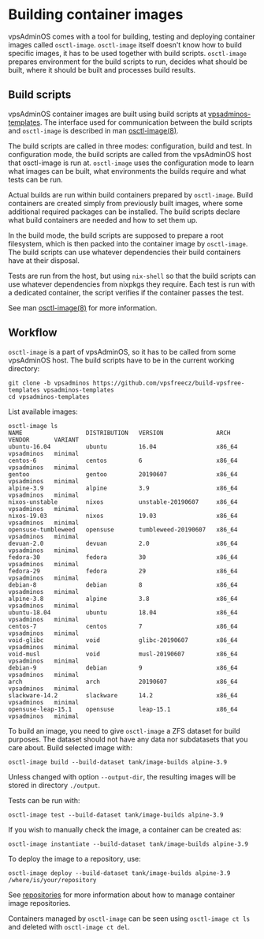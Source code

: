 # Building container images
vpsAdminOS comes with a tool for building, testing and deploying container
images called `osctl-image`. `osctl-image` itself doesn't know how to build
specific images, it has to be used together with build scripts. `osctl-image`
prepares environment for the build scripts to run, decides what should be built,
where it should be built and processes build results.

## Build scripts
vpsAdminOS container images are built using build scripts at [vpsadminos-templates].
The interface used for communication between the build scripts and `osctl-image`
is described in man [osctl-image(8)].

The build scripts are called in three modes: configuration, build and test.
In configuration mode, the build scripts are called from the vpsAdminOS host
that osctl-image is run at. `osctl-image` uses the configuration mode to learn
what images can be built, what environments the builds require and what tests
can be run.

Actual builds are run within build containers prepared by `osctl-image`.
Build containers are created simply from previously built images, where some
additional required packages can be installed. The build scripts declare what
build containers are needed and how to set them up.

In the build mode, the build scripts are supposed to prepare a root filesystem,
which is then packed into the container image by `osctl-image`. The build scripts
can use whatever dependencies their build containers have at their disposal.

Tests are run from the host, but using `nix-shell` so that the build scripts
can use whatever dependencies from nixpkgs they require. Each test is run
with a dedicated container, the script verifies if the container passes the test.

See man [osctl-image(8)] for more information.

## Workflow
`osctl-image` is a part of vpsAdminOS, so it has to be called from some
vpsAdminOS host. The build scripts have to be in the current working directory:

```shell
git clone -b vpsadminos https://github.com/vpsfreecz/build-vpsfree-templates vpsadminos-templates
cd vpsadminos-templates
```

List available images:
```shell
osctl-image ls
NAME                  DISTRIBUTION   VERSION               ARCH     VENDOR       VARIANT
ubuntu-16.04          ubuntu         16.04                 x86_64   vpsadminos   minimal
centos-6              centos         6                     x86_64   vpsadminos   minimal
gentoo                gentoo         20190607              x86_64   vpsadminos   minimal
alpine-3.9            alpine         3.9                   x86_64   vpsadminos   minimal
nixos-unstable        nixos          unstable-20190607     x86_64   vpsadminos   minimal
nixos-19.03           nixos          19.03                 x86_64   vpsadminos   minimal
opensuse-tumbleweed   opensuse       tumbleweed-20190607   x86_64   vpsadminos   minimal
devuan-2.0            devuan         2.0                   x86_64   vpsadminos   minimal
fedora-30             fedora         30                    x86_64   vpsadminos   minimal
fedora-29             fedora         29                    x86_64   vpsadminos   minimal
debian-8              debian         8                     x86_64   vpsadminos   minimal
alpine-3.8            alpine         3.8                   x86_64   vpsadminos   minimal
ubuntu-18.04          ubuntu         18.04                 x86_64   vpsadminos   minimal
centos-7              centos         7                     x86_64   vpsadminos   minimal
void-glibc            void           glibc-20190607        x86_64   vpsadminos   minimal
void-musl             void           musl-20190607         x86_64   vpsadminos   minimal
debian-9              debian         9                     x86_64   vpsadminos   minimal
arch                  arch           20190607              x86_64   vpsadminos   minimal
slackware-14.2        slackware      14.2                  x86_64   vpsadminos   minimal
opensuse-leap-15.1    opensuse       leap-15.1             x86_64   vpsadminos   minimal
```

To build an image, you need to give `osctl-image` a ZFS dataset for build
purposes. The dataset should not have any data nor subdatasets that you care
about. Build selected image with:

```shell
osctl-image build --build-dataset tank/image-builds alpine-3.9
```

Unless changed with option `--output-dir`, the resulting images will be stored
in directory `./output`.

Tests can be run with:

```shell
osctl-image test --build-dataset tank/image-builds alpine-3.9
```

If you wish to manually check the image, a container can be created as:

```shell
osctl-image instantiate --build-dataset tank/image-builds alpine-3.9
```

To deploy the image to a repository, use:

```shell
osctl-image deploy --build-dataset tank/image-builds alpine-3.9 /where/is/your/repository
```

See [repositories] for more information about how to manage container image
repositories.

Containers managed by `osctl-image` can be seen using `osctl-image ct ls`
and deleted with `osctl-image ct del`.

[vpsadminos-templates]: https://github.com/vpsfreecz/build-vpsfree-templates/tree/vpsadminos
[osctl-image(8)]: https://man.vpsadminos.org/osctl-image/man8/osctl-image.8.html
[repositories]: repositories.md
